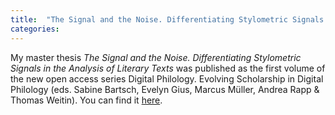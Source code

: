 ```yaml
---
title:  "The Signal and the Noise. Differentiating Stylometric Signals in the Analysis of Literary Texts"
categories: 
---
```


My master thesis *The Signal and the Noise. Differentiating Stylometric Signals in the Analysis of Literary Texts* was published as the first volume of the new open access series Digital Philology. Evolving Scholarship in Digital Philology (eds. Sabine Bartsch, Evelyn Gius, Marcus Müller, Andrea Rapp & Thomas Weitin). You can find it [here](http://tuprints.ulb.tu-darmstadt.de/13485/).